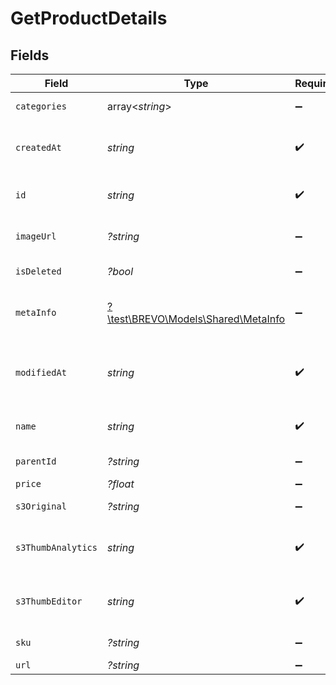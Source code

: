 # GetProductDetails


## Fields

| Field                                                                         | Type                                                                          | Required                                                                      | Description                                                                   | Example                                                                       |
| ----------------------------------------------------------------------------- | ----------------------------------------------------------------------------- | ----------------------------------------------------------------------------- | ----------------------------------------------------------------------------- | ----------------------------------------------------------------------------- |
| `categories`                                                                  | array<*string*>                                                               | :heavy_minus_sign:                                                            | Category ID-s of the product                                                  |                                                                               |
| `createdAt`                                                                   | *string*                                                                      | :heavy_check_mark:                                                            | Creation UTC date-time of the product (YYYY-MM-DDTHH:mm:ss.SSSZ)              | 2017-05-12T12:30:00Z                                                          |
| `id`                                                                          | *string*                                                                      | :heavy_check_mark:                                                            | Product ID for which you requested the details                                | P11                                                                           |
| `imageUrl`                                                                    | *?string*                                                                     | :heavy_minus_sign:                                                            | Absolute URL to the cover image of the product                                | http://mydomain.com/product-absoulte-url/img.jpeg                             |
| `isDeleted`                                                                   | *?bool*                                                                       | :heavy_minus_sign:                                                            | product deleted from the shop's database                                      | true                                                                          |
| `metaInfo`                                                                    | [?\test\BREVO\Models\Shared\MetaInfo](../../Models/Shared/MetaInfo.md)        | :heavy_minus_sign:                                                            | Meta data of product such as description, vendor, producer, stock level, etc. |                                                                               |
| `modifiedAt`                                                                  | *string*                                                                      | :heavy_check_mark:                                                            | Last modification UTC date-time of the product (YYYY-MM-DDTHH:mm:ss.SSSZ)     | 2017-05-12T12:30:00Z                                                          |
| `name`                                                                        | *string*                                                                      | :heavy_check_mark:                                                            | Name of the product for which you requested the details                       | Iphone 11                                                                     |
| `parentId`                                                                    | *?string*                                                                     | :heavy_minus_sign:                                                            | Parent product id of the product                                              |                                                                               |
| `price`                                                                       | *?float*                                                                      | :heavy_minus_sign:                                                            | Price of the product                                                          |                                                                               |
| `s3Original`                                                                  | *?string*                                                                     | :heavy_minus_sign:                                                            | S3 url of original image                                                      |                                                                               |
| `s3ThumbAnalytics`                                                            | *string*                                                                      | :heavy_check_mark:                                                            | S3 thumbnail url of original image in 120x120 dimension for analytics section |                                                                               |
| `s3ThumbEditor`                                                               | *string*                                                                      | :heavy_check_mark:                                                            | S3 thumbnail url of original image in 600x400 dimension for editor section    |                                                                               |
| `sku`                                                                         | *?string*                                                                     | :heavy_minus_sign:                                                            | Product identifier from the shop                                              |                                                                               |
| `url`                                                                         | *?string*                                                                     | :heavy_minus_sign:                                                            | URL to the product                                                            | http://mydomain.com/product/electronics/product1                              |